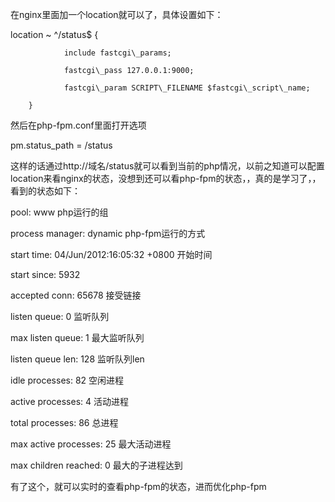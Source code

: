 在nginx里面加一个location就可以了，具体设置如下：

location ~ ^/status$ {

                include fastcgi\_params;

                fastcgi\_pass 127.0.0.1:9000;

                fastcgi\_param SCRIPT\_FILENAME $fastcgi\_script\_name;

        }

然后在php-fpm.conf里面打开选项

pm.status\_path = /status

这样的话通过http://域名/status就可以看到当前的php情况，以前之知道可以配置location来看nginx的状态，没想到还可以看php-fpm的状态，，真的是学习了，，看到的状态如下：

pool: www php运行的组

process manager: dynamic php-fpm运行的方式

start time: 04/Jun/2012:16:05:32 +0800 开始时间

start since: 5932

accepted conn: 65678 接受链接

listen queue: 0 监听队列

max listen queue: 1 最大监听队列

listen queue len: 128 监听队列len

idle processes: 82 空闲进程

active processes: 4 活动进程

total processes: 86 总进程

max active processes: 25 最大活动进程

max children reached: 0 最大的子进程达到

有了这个，就可以实时的查看php-fpm的状态，进而优化php-fpm



